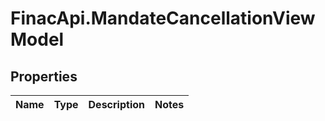 # FinacApi.MandateCancellationViewModel

## Properties
Name | Type | Description | Notes
------------ | ------------- | ------------- | -------------
